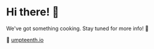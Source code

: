 # Hi there! 👋

We've got something cooking. Stay tuned for more info! 🚀

🔗 [umpteenth.io](https://umpteenth.io)
